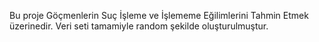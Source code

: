 Bu proje Göçmenlerin Suç İşleme ve İşlememe Eğilimlerini Tahmin Etmek üzerinedir. Veri seti tamamiyle random şekilde oluşturulmuştur.
